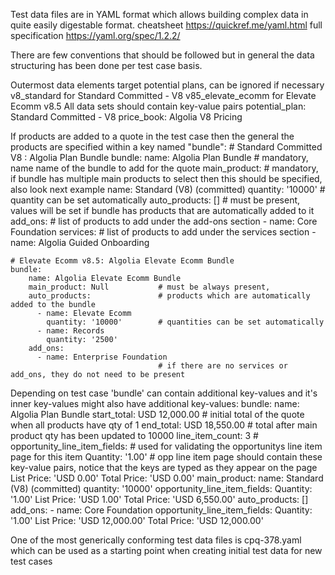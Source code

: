 Test data files are in YAML format which allows building complex data in quite easily digestable format.
    cheatsheet
        https://quickref.me/yaml.html
    full specification
        https://yaml.org/spec/1.2.2/
    
There are few conventions that should be followed but in general the data structuring has been done per test case basis.

Outermost data elements target potential plans, can be ignored if necessary
    v8_standard for Standard Committed - V8
    v85_elevate_ecomm for Elevate Ecomm v8.5
All data sets should contain key-value pairs
    potential_plan: Standard Committed - V8
    price_book: Algolia V8 Pricing

If products are added to a quote in the test case then the general the products are specified within a key named "bundle":
    # Standard Committed V8 : Algolia Plan Bundle
    bundle:
        name: Algolia Plan Bundle    # mandatory, name name of the bundle to add for the quote
        main_product:                # mandatory, if bundle has multiple main products to select then this should be specified, also look next example
            name: Standard (V8) (committed)
            quantity: '10000'        # quantity can be set automatically
        auto_products: []            # must be present, values will be set if bundle has products that are automatically added to it
        add_ons:                     # list of products to add under the add-ons section
            - name: Core Foundation
        services:                    # list of products to add under the services section
            - name: Algolia Guided Onboarding

    # Elevate Ecomm v8.5: Algolia Elevate Ecomm Bundle
    bundle:
        name: Algolia Elevate Ecomm Bundle
        main_product: Null           # must be always present, 
        auto_products:               # products which are automatically added to the bundle
          - name: Elevate Ecomm
            quantity: '10000'        # quantities can be set automatically
          - name: Records
            quantity: '2500'
        add_ons:
          - name: Enterprise Foundation
                                     # if there are no services or add_ons, they do not need to be present

Depending on test case 'bundle' can contain additional key-values and it's inner key-values might also have additional key-values:
    bundle:
      name: Algolia Plan Bundle
      start_total: USD 12,000.00     # initial total of the quote when all products have qty of 1
      end_total: USD 18,550.00       # total after main product qty has been updated to 10000
      line_item_count: 3             # 
      opportunity_line_item_fields:  # used for validating the opportunitys line item page for this item
        Quantity: '1.00'             # opp line item page should contain these key-value pairs, notice that the keys are typed as they appear on the page
        List Price: 'USD 0.00'
        Total Price: 'USD 0.00'
      main_product:
        name: Standard (V8) (committed)
        quantity: '10000'
        opportunity_line_item_fields:
          Quantity: '1.00'
          List Price: 'USD 1.00'
          Total Price: 'USD 6,550.00'
    auto_products: []
    add_ons:
      - name: Core Foundation
        opportunity_line_item_fields:
          Quantity: '1.00'
          List Price: 'USD 12,000.00'
          Total Price: 'USD 12,000.00'

One of the most generically conforming test data files is cpq-378.yaml which can be used as a starting point when creating initial test data for new test cases